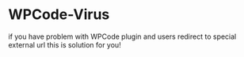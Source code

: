 # WPCode-Virus
if you have problem with WPCode plugin and users redirect to special external url this is solution for you!
